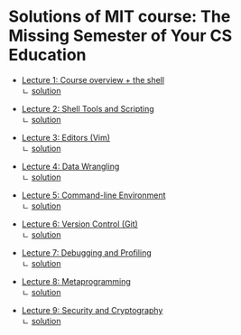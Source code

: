 # Solutions of MIT course: The Missing Semester of Your CS Education


- [Lecture 1: Course overview + the shell](https://missing-semester-kr.github.io/2020/course-shell/)  
  ㄴ [solution]()
  
- [Lecture 2: Shell Tools and Scripting]()  
  ㄴ [solution]()
  
- [Lecture 3: Editors (Vim)]()  
  ㄴ [solution]()
  
- [Lecture 4: Data Wrangling]()  
  ㄴ [solution]()
  
- [Lecture 5: Command-line Environment]()  
  ㄴ [solution]()
  
- [Lecture 6: Version Control (Git)]()  
  ㄴ [solution]()
  
- [Lecture 7: Debugging and Profiling]()  
  ㄴ [solution]()
  
- [Lecture 8: Metaprogramming]()  
  ㄴ [solution]()
  
- [Lecture 9: Security and Cryptography]()  
  ㄴ [solution]()

